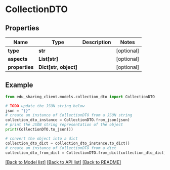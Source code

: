 # CollectionDTO


## Properties

Name | Type | Description | Notes
------------ | ------------- | ------------- | -------------
**type** | **str** |  | [optional] 
**aspects** | **List[str]** |  | [optional] 
**properties** | **Dict[str, object]** |  | [optional] 

## Example

```python
from edu_sharing_client.models.collection_dto import CollectionDTO

# TODO update the JSON string below
json = "{}"
# create an instance of CollectionDTO from a JSON string
collection_dto_instance = CollectionDTO.from_json(json)
# print the JSON string representation of the object
print(CollectionDTO.to_json())

# convert the object into a dict
collection_dto_dict = collection_dto_instance.to_dict()
# create an instance of CollectionDTO from a dict
collection_dto_from_dict = CollectionDTO.from_dict(collection_dto_dict)
```
[[Back to Model list]](../README.md#documentation-for-models) [[Back to API list]](../README.md#documentation-for-api-endpoints) [[Back to README]](../README.md)


